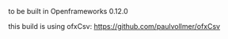 to be built in Openframeworks 0.12.0

this build is using ofxCsv: https://github.com/paulvollmer/ofxCsv
